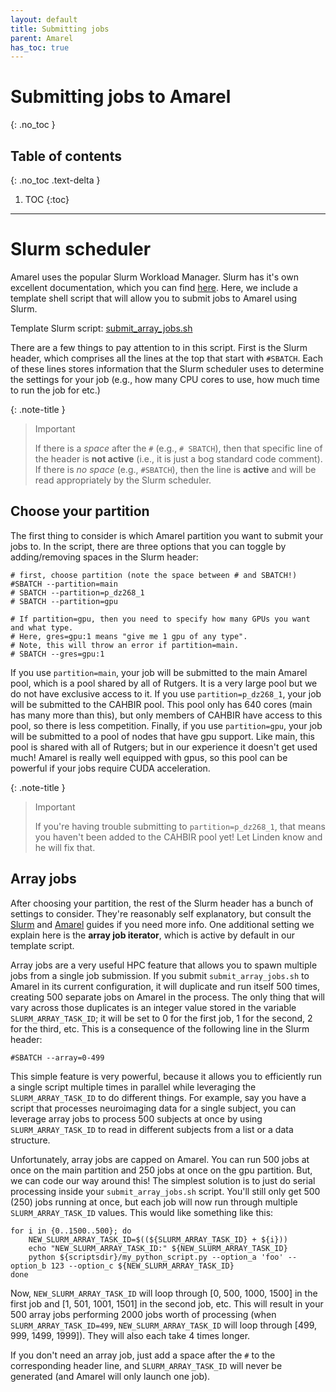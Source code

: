 ```yaml
---
layout: default
title: Submitting jobs
parent: Amarel
has_toc: true
---
```


# Submitting jobs to Amarel
{: .no_toc }

## Table of contents
{: .no_toc .text-delta }

1. TOC
{:toc}

---

# Slurm scheduler

Amarel uses the popular Slurm Workload Manager. Slurm has it's own excellent documentation, which you can find [here](https://slurm.schedmd.com/documentation.html). Here, we include a template shell script that will allow you to submit jobs to Amarel using Slurm.

Template Slurm script: [submit_array_jobs.sh](/assets/scripts/submit_array_jobs.sh)

There are a few things to pay attention to in this script. First is the Slurm header, which comprises all the lines at the top that start with `#SBATCH`. Each of these lines stores information that the Slurm scheduler uses to determine the settings for your job (e.g., how many CPU cores to use, how much time to run the job for etc.)

{: .note-title }
> Important
>
> If there is a *space* after the `#` (e.g., `# SBATCH`), then that specific line of the header is **not active** (i.e., it is just a bog standard code comment). If there is *no space* (e.g., `#SBATCH`), then the line is **active** and will be read appropriately by the Slurm scheduler.

## Choose your partition

The first thing to consider is which Amarel partition you want to submit your jobs to. In the script, there are three options that you can toggle by adding/removing spaces in the Slurm header:

```shell
# first, choose partition (note the space between # and SBATCH!)
#SBATCH --partition=main
# SBATCH --partition=p_dz268_1
# SBATCH --partition=gpu

# If partition=gpu, then you need to specify how many GPUs you want and what type.
# Here, gres=gpu:1 means "give me 1 gpu of any type". 
# Note, this will throw an error if partition=main.
# SBATCH --gres=gpu:1
```

If you use `partition=main`, your job will be submitted to the main Amarel pool, which is a pool shared by all of Rutgers. It is a very large pool but we do not have exclusive access to it. If you use `partition=p_dz268_1`, your job will be submitted to the CAHBIR pool. This pool only has 640 cores (main has many more than this), but only members of CAHBIR have access to this pool, so there is less competition. Finally, if you use `partition=gpu`, your job will be submitted to a pool of nodes that have gpu support. Like main, this pool is shared with all of Rutgers; but in our experience it doesn't get used much! Amarel is really well equipped with gpus, so this pool can be powerful if your jobs require CUDA acceleration.

{: .note-title }
> Important
>
> If you're having trouble submitting to `partition=p_dz268_1`, that means you haven't been added to the CAHBIR pool yet! Let Linden know and he will fix that.

## Array jobs

After choosing your partition, the rest of the Slurm header has a bunch of settings to consider. They're reasonably self explanatory, but consult the [Slurm](https://slurm.schedmd.com/documentation.html) and [Amarel](https://sites.google.com/view/cluster-user-guide) guides if you need more info. One additional setting we explain here is the **array job iterator**, which is active by default in our template script.

Array jobs are a very useful HPC feature that allows you to spawn multiple jobs from a single job submission. If you submit `submit_array_jobs.sh` to Amarel in its current configuration, it will duplicate and run itself 500 times, creating 500 separate jobs on Amarel in the process. The only thing that will vary across those duplicates is an integer value stored in the variable `SLURM_ARRAY_TASK_ID`; it will be set to 0 for the first job, 1 for the second, 2 for the third, etc. This is a consequence of the following line in the Slurm header:

```shell
#SBATCH --array=0-499
```

This simple feature is very powerful, because it allows you to efficiently run a single script multiple times in parallel while leveraging the `SLURM_ARRAY_TASK_ID` to do different things. For example, say you have a script that processes neuroimaging data for a single subject, you can leverage array jobs to process 500 subjects at once by using `SLURM_ARRAY_TASK_ID` to read in different subjects from a list or a data structure.

Unfortunately, array jobs are capped on Amarel. You can run 500 jobs at once on the main partition and 250 jobs at once on the gpu partition. But, we can code our way around this! The simplest solution is to just do serial processing inside your `submit_array_jobs.sh` script. You'll still only get 500 (250) jobs running at once, but each job will now run through multiple `SLURM_ARRAY_TASK_ID` values. This would like something like this:

```shell
for i in {0..1500..500}; do
    NEW_SLURM_ARRAY_TASK_ID=$((${SLURM_ARRAY_TASK_ID} + ${i}))
    echo "NEW_SLURM_ARRAY_TASK_ID:" ${NEW_SLURM_ARRAY_TASK_ID}
    python ${scriptsdir}/my_python_script.py --option_a 'foo' --option_b 123 --option_c ${NEW_SLURM_ARRAY_TASK_ID}
done
```

Now, `NEW_SLURM_ARRAY_TASK_ID` will loop through [0, 500, 1000, 1500] in the first job and [1, 501, 1001, 1501] in the second job, etc. This will result in your 500 array jobs performing 2000 jobs worth of processing (when `SLURM_ARRAY_TASK_ID=499`, `NEW_SLURM_ARRAY_TASK_ID` will loop through [499, 999, 1499, 1999]). They will also each take 4 times longer.

If you don't need an array job, just add a space after the `#` to the corresponding header line, and `SLURM_ARRAY_TASK_ID` will never be generated (and Amarel will only launch one job).